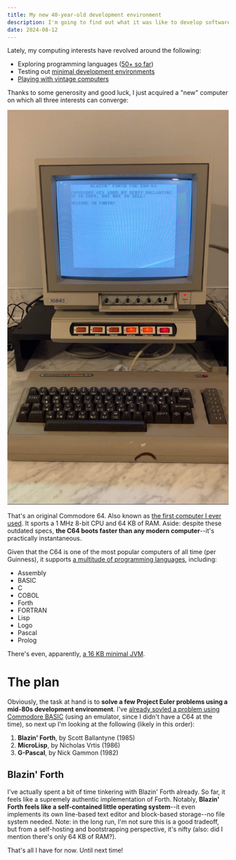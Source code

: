 ```yaml
---
title: My new 40-year-old development environment
description: I'm going to find out what it was like to develop software in the 8-bit era.
date: 2024-08-12
---
```

Lately, my computing interests have revolved around the following:

* Exploring programming languages ([50+ so far](../programming-languages/50-different-languages.md))
* Testing out [minimal development environments](../programming-languages/minimal-dev-env.md)
* [Playing with vintage computers](../retrocomputing/amiga-day-project-euler.md)

Thanks to some generosity and good luck, I just acquired a "new" computer on which all three interests can converge:

![Commodore 64 with monitor](../../assets/c64.jpg)

That's an original Commodore 64. Also known as [the first computer I ever used](../programming-languages/minimal-dev-env.md#back-in-my-day). It sports a 1 MHz 8-bit CPU and 64 KB of RAM. Aside: despite these outdated specs, **the C64 boots faster than any modern computer**--it's practically instantaneous.

Given that the C64 is one of the most popular computers of all time (per Guinness), it supports [a multitude of programming languages](https://www.lyonlabs.org/commodore/onrequest/collections.html), including:

* Assembly
* BASIC
* C
* COBOL
* Forth
* FORTRAN
* Lisp
* Logo
* Pascal
* Prolog

There's even, apparently, [a 16 KB minimal JVM](https://www.lyonlabs.org/commodore/onrequest/nanovm-announce.txt).

# The plan
Obviously, the task at hand is to **solve a few Project Euler problems using a mid-80s development environment**. I've [already sovled a problem using Commodore BASIC](../programming-languages/100-languages-4.md#commodore-basic) (using an emulator, since I didn't have a C64 at the time), so next up I'm looking at the following (likely in this order):

1. **Blazin' Forth**, by Scott Ballantyne (1985)
2. **MicroLisp**, by Nicholas Vrtis (1986)
3. **G-Pascal**, by Nick Gammon (1982)

## Blazin' Forth
I've actually spent a bit of time tinkering with Blazin' Forth already. So far, it feels like a supremely authentic implementation of Forth. Notably, **Blazin' Forth feels like a self-contained little operating system**--it even implements its own line-based text editor and block-based storage--no file system needed. Note: in the long run, I'm not sure this is a good tradeoff, but from a self-hosting and bootstrapping perspective, it's nifty (also: did I mention there's only 64 KB of RAM?).

That's all I have for now. Until next time!
